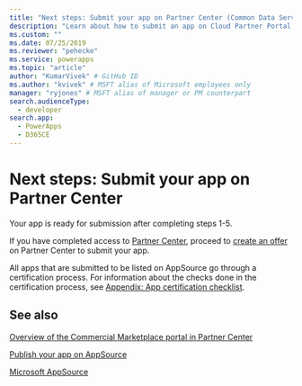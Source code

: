 ```yaml
---
title: "Next steps: Submit your app on Partner Center (Common Data Service) | Microsoft Docs" # Intent and product brand in a unique string of 43-59 chars including spaces
description: "Learn about how to submit an app on Cloud Partner Portal to be listed on AppSource." # 115-145 characters including spaces. This abstract displays in the search result.
ms.custom: ""
ms.date: 07/25/2019
ms.reviewer: "pehecke"
ms.service: powerapps
ms.topic: "article"
author: "KumarVivek" # GitHub ID
ms.author: "kvivek" # MSFT alias of Microsoft employees only
manager: "ryjones" # MSFT alias of manager or PM counterpart
search.audienceType: 
  - developer
search.app: 
  - PowerApps
  - D365CE
---
```

# Next steps: Submit your app on Partner Center

Your app is ready for submission after completing steps 1-5. 

If you have completed access to [Partner Center](https://partner.microsoft.com/dashboard/account/v3/enrollment/introduction/azureisv), proceed to [create an offer](https://docs.microsoft.com/azure/marketplace/partner-center-portal/offer-creation-checklist) on Partner Center to submit your app.

All apps that are submitted to be listed on AppSource go through a certification process. For information about the checks done in the certification process, see [Appendix: App certification checklist](appendix-app-certification-checklist.md).

## See also

[Overview of the Commercial Marketplace portal in Partner Center](https://docs.microsoft.com/azure/marketplace/partner-center-portal/commercial-marketplace-overview)  

[Publish your app on AppSource](publish-app-appsource.md)

[Microsoft AppSource](https://appsource.microsoft.com)
